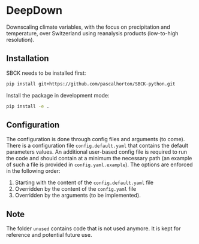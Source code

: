 # DeepDown

Downscaling climate variables, with the focus on precipitation and temperature, 
over Switzerland using reanalysis products (low-to-high resolution).

## Installation

SBCK needs to be installed first:

```bash
pip install git+https://github.com/pascalhorton/SBCK-python.git
```

Install the package in development mode:

```bash
pip install -e .
```

## Configuration

The configuration is done through config files and arguments (to come).
There is a configuration file `config.default.yaml` that contains the default parameters values.
An additional user-based config file is required to run the code and should contain at a minimum the necessary path (an example of such a file is provided in `config.yaml.example`).
The options are enforced in the following order:
1. Starting with the content of the `config.default.yaml` file
2. Overridden by the content of the `config.yaml` file
3. Overridden by the arguments (to be implemented).


## Note

The folder `unused` contains code that is not used anymore. It is kept for reference 
and potential future use.
